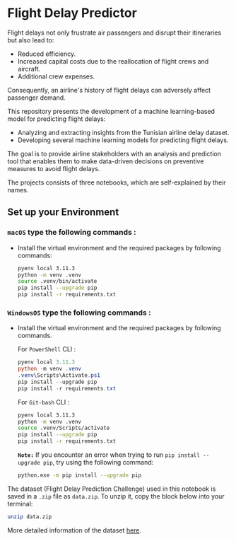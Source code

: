 # Flight Delay Predictor

Flight delays not only frustrate air passengers and disrupt their itineraries but also lead to:

-   Reduced efficiency.
-   Increased capital costs due to the reallocation of flight crews and aircraft.
-   Additional crew expenses.

Consequently, an airline's history of flight delays can adversely affect passenger demand.

This repository presents the development of a machine learning-based model for predicting flight delays:

-   Analyzing and extracting insights from the Tunisian airline delay dataset.
-   Developing several machine learning models for predicting flight delays.

The goal is to provide airline stakeholders with an analysis and prediction tool that enables them to make data-driven decisions on preventive measures to avoid flight delays.

The projects consists of three notebooks, which are self-explained by their names.

## Set up your Environment


### **`macOS`** type the following commands : 

- Install the virtual environment and the required packages by following commands:

    ```BASH
    pyenv local 3.11.3
    python -m venv .venv
    source .venv/bin/activate
    pip install --upgrade pip
    pip install -r requirements.txt
    ```
    
### **`WindowsOS`** type the following commands :

- Install the virtual environment and the required packages by following commands.

   For `PowerShell` CLI :

    ```PowerShell
    pyenv local 3.11.3
    python -m venv .venv
    .venv\Scripts\Activate.ps1
    pip install --upgrade pip
    pip install -r requirements.txt
    ```

    For `Git-bash` CLI :
  
    ```BASH
    pyenv local 3.11.3
    python -m venv .venv
    source .venv/Scripts/activate
    pip install --upgrade pip
    pip install -r requirements.txt
    ```

    **`Note:`**
    If you encounter an error when trying to run `pip install --upgrade pip`, try using the following command:
    ```Bash
    python.exe -m pip install --upgrade pip
    ```
   
The dataset (Flight Delay Prediction Challenge) used in this notebook is saved in a `.zip` file as `data.zip`. To unzip it, copy the block below into your terminal:

```Bash
unzip data.zip
```

More detailed information of the dataset [here](https://zindi.africa/competitions/flight-delay-prediction-challenge).


